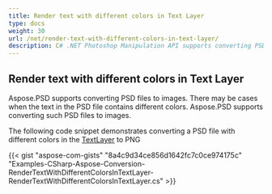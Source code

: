 ```yaml
---
title: Render text with different colors in Text Layer
type: docs
weight: 30
url: /net/render-text-with-different-colors-in-text-layer/
description: C# .NET Photoshop Manipulation API supports converting PSD files to images when the text in the PSD file contains different colors. The following code snippet demonstrates converting a PSD file with different colors in the TextLayer to PNG.
---
```


## **Render text with different colors in Text Layer**
Aspose.PSD supports converting PSD files to images. There may be cases when the text in the PSD file contains different colors. Aspose.PSD supports converting such PSD files to images.

The following code snippet demonstrates converting a PSD file with different colors in the [TextLayer](https://apireference.aspose.com/psd/net/aspose.psd.fileformats.psd.layers/textlayer) to PNG

{{< gist "aspose-com-gists" "8a4c9d34ce856d1642fc7c0ce974175c" "Examples-CSharp-Aspose-Conversion-RenderTextWithDifferentColorsInTextLayer-RenderTextWithDifferentColorsInTextLayer.cs" >}}

